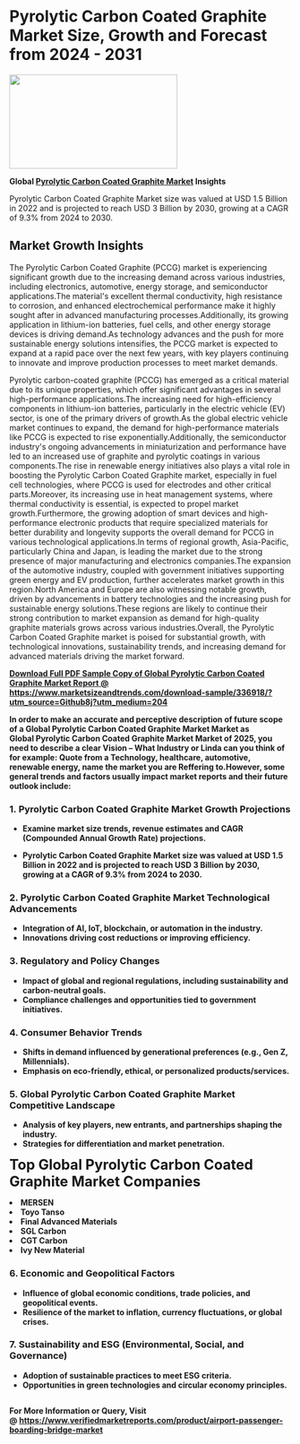 <H1>Pyrolytic Carbon Coated Graphite Market Size, Growth and Forecast from 2024 - 2031</H1><img class="aligncenter size-medium wp-image-584254" src="https://thirdeyenews.in/wp-content/uploads/2024/09/Global-Market-Research-300x168.jpeg" alt="" width="300" height="168" /><p><strong>Global&nbsp;<a href="https://www.marketsizeandtrends.com/download-sample/336918/?utm_source=Github8j?utm_medium=204">Pyrolytic Carbon Coated Graphite Market</a> Insights</strong></p><p>Pyrolytic Carbon Coated Graphite Market size was valued at USD 1.5 Billion in 2022 and is projected to reach USD 3 Billion by 2030, growing at a CAGR of 9.3% from 2024 to 2030.</p><p><h2>Market Growth Insights</h2> <p>The Pyrolytic Carbon Coated Graphite (PCCG) market is experiencing significant growth due to the increasing demand across various industries, including electronics, automotive, energy storage, and semiconductor applications.The material's excellent thermal conductivity, high resistance to corrosion, and enhanced electrochemical performance make it highly sought after in advanced manufacturing processes.Additionally, its growing application in lithium-ion batteries, fuel cells, and other energy storage devices is driving demand.As technology advances and the push for more sustainable energy solutions intensifies, the PCCG market is expected to expand at a rapid pace over the next few years, with key players continuing to innovate and improve production processes to meet market demands.</p> <p><strong><a href="sample_link_here"></a></strong></p> <p>Pyrolytic carbon-coated graphite (PCCG) has emerged as a critical material due to its unique properties, which offer significant advantages in several high-performance applications.The increasing need for high-efficiency components in lithium-ion batteries, particularly in the electric vehicle (EV) sector, is one of the primary drivers of growth.As the global electric vehicle market continues to expand, the demand for high-performance materials like PCCG is expected to rise exponentially.Additionally, the semiconductor industry's ongoing advancements in miniaturization and performance have led to an increased use of graphite and pyrolytic coatings in various components.The rise in renewable energy initiatives also plays a vital role in boosting the Pyrolytic Carbon Coated Graphite market, especially in fuel cell technologies, where PCCG is used for electrodes and other critical parts.Moreover, its increasing use in heat management systems, where thermal conductivity is essential, is expected to propel market growth.Furthermore, the growing adoption of smart devices and high-performance electronic products that require specialized materials for better durability and longevity supports the overall demand for PCCG in various technological applications.In terms of regional growth, Asia-Pacific, particularly China and Japan, is leading the market due to the strong presence of major manufacturing and electronics companies.The expansion of the automotive industry, coupled with government initiatives supporting green energy and EV production, further accelerates market growth in this region.North America and Europe are also witnessing notable growth, driven by advancements in battery technologies and the increasing push for sustainable energy solutions.These regions are likely to continue their strong contribution to market expansion as demand for high-quality graphite materials grows across various industries.Overall, the Pyrolytic Carbon Coated Graphite market is poised for substantial growth, with technological innovations, sustainability trends, and increasing demand for advanced materials driving the market forward.</p> <p><strong><a href="more_info_link_here"></p><p><span class=""><strong>Download Full PDF Sample Copy of Global Pyrolytic Carbon Coated Graphite Market Report</strong> @ <a href="https://www.marketsizeandtrends.com/download-sample/336918/?utm_source=Github8j?utm_medium=204" target="_blank">https://www.marketsizeandtrends.com/download-sample/336918/?utm_source=Github8j?utm_medium=204</a></span></p><p>In order to make an accurate and perceptive description of future scope of a Global&nbsp;Pyrolytic Carbon Coated Graphite Market Market as Global&nbsp;Pyrolytic Carbon Coated Graphite Market Market of 2025, you need to describe a clear Vision &ndash; What Industry or Linda can you think of for example: Quote from a Technology, healthcare, automotive, renewable energy, name the market you are Reffering to.However, some general trends and factors usually impact market reports and their future outlook include:</p><h3>1.&nbsp;<strong>Pyrolytic Carbon Coated Graphite Market Growth Projections</strong></h3><ul><li>Examine market size trends, revenue estimates and CAGR (Compounded Annual Growth Rate) projections.</li><li><p>Pyrolytic Carbon Coated Graphite Market size was valued at USD 1.5 Billion in 2022 and is projected to reach USD 3 Billion by 2030, growing at a CAGR of 9.3% from 2024 to 2030.</p></li></ul><h3>2.&nbsp;<strong>Pyrolytic Carbon Coated Graphite Market Technological Advancements</strong></h3><ul><li>Integration of AI, IoT, blockchain, or automation in the industry.</li><li>Innovations driving cost reductions or improving efficiency.</li></ul><h3>3.&nbsp;<strong>Regulatory and Policy Changes</strong></h3><ul><li>Impact of global and regional regulations, including sustainability and carbon-neutral goals.</li><li>Compliance challenges and opportunities tied to government initiatives.</li></ul><h3>4.&nbsp;<strong>Consumer Behavior Trends</strong></h3><ul><li>Shifts in demand influenced by generational preferences (e.g., Gen Z, Millennials).</li><li>Emphasis on eco-friendly, ethical, or personalized products/services.</li></ul><h3>5.&nbsp;<strong>Global Pyrolytic Carbon Coated Graphite Market Competitive Landscape</strong></h3><ul><li>Analysis of key players, new entrants, and partnerships shaping the industry.</li><li>Strategies for differentiation and market penetration.</li></ul><p data-pm-slice="1 1 []"><span style="color: inherit; font-family: inherit; font-size: 25px;">Top Global Pyrolytic Carbon Coated Graphite Market Companies</span></p><div class="" data-test-id=""><p><li>MERSEN</li><li> Toyo Tanso</li><li> Final Advanced Materials</li><li> SGL Carbon</li><li> CGT Carbon</li><li> Ivy New Material</li></p></div><h3>6.&nbsp;<strong>Economic and Geopolitical Factors</strong></h3><ul><li>Influence of global economic conditions, trade policies, and geopolitical events.</li><li>Resilience of the market to inflation, currency fluctuations, or global crises.</li></ul><h3>7.&nbsp;<strong>Sustainability and ESG (Environmental, Social, and Governance)</strong></h3><ul><li>Adoption of sustainable practices to meet ESG criteria.</li><li>Opportunities in green technologies and circular economy principles.</li></ul><h2><strong style="font-size: 14px;">For More Information or Query, Visit @&nbsp;</strong><a style="background-color: #ffffff; font-size: 14px;" href="https://www.marketsizeandtrends.com/report/pyrolytic-carbon-coated-graphite-market/" target="_blank">https://www.verifiedmarketreports.com/product/airport-passenger-boarding-bridge-market</a></h2>